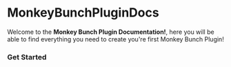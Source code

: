 # MonkeyBunchPluginDocs
Welcome to the **Monkey Bunch Plugin Documentation!**, here you will be able to find everything you need to create you're first Monkey Bunch Plugin!

### Get Started

